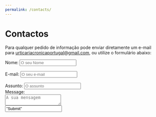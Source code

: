 ```yaml
---
permalink: /contacts/
---
```


# Contactos

Para qualquer pedido de informação pode enviar diretamente um e-mail para <a href="mailto:urticariacronicaportugal@gmail.com">urticariacronicaportugal@gmail.com</a>, ou utilize o formulário abaixo:


<form action=”mailto:urticariacronicaportugal@gmail.com” method=”POST” enctype=”multipart/form-data” name=”EmailForm”>
<div class="form-column">
<label class="required">
Nome: <input type=”text” size=”19″ name=”ContactName” placeholder="O seu Nome">
</label>
<br>
<br>
<label class="required">
E-mail: <input type=”text” size=”19″ name=ContactEmail placeholder="O seu e-mail">
</label>
<br>
<br>
<label class="required">
Assunto: <input type=”text” size=”19″ name=MessageTitle placeholder="O assunto">
</label>
</div>
<div class="form-column">
Message:
<br> 
<textarea name=Message rows=”30″ cols=”20″ placeholder="A sua mensagem">
</textarea>
</div>
<input type=”submit” value=”Submit”> 
</form>

